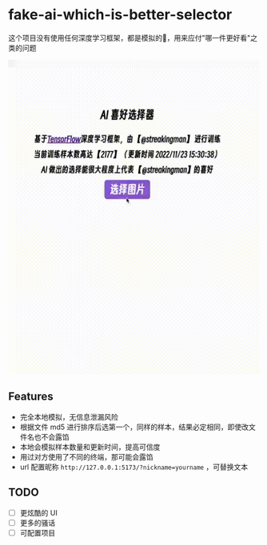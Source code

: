 # fake-ai-which-is-better-selector

这个项目没有使用任何深度学习框架，都是模拟的🐶，用来应付"哪一件更好看"之类的问题

![](preivew.gif)

## Features

-   完全本地模拟，无信息泄漏风险
-   根据文件 md5 进行排序后选第一个，同样的样本，结果必定相同，即使改文件名也不会露馅
-   本地会模拟样本数量和更新时间，提高可信度
-   用过对方使用了不同的终端，那可能会露馅
-   url 配置昵称 `http://127.0.0.1:5173/?nickname=yourname` ，可替换文本

## TODO

-   [ ] 更炫酷的 UI
-   [ ] 更多的骚话
-   [ ] 可配置项目
